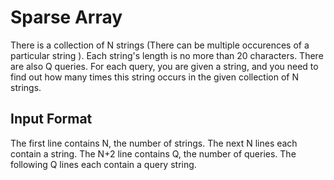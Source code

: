 # Sparse Array

There is a collection of N strings (There can be multiple occurences of a particular string ). 
Each string's length is no more than 20 characters. There are also Q queries. 
For each query, you are given a string, and you need to find out how
many times this string occurs in the given collection of N strings.
 
## Input Format
 
The first line contains N, the number of strings.
The next N lines each contain a string.
The N+2 line contains Q, the number of queries.
The following Q lines each contain a query string.